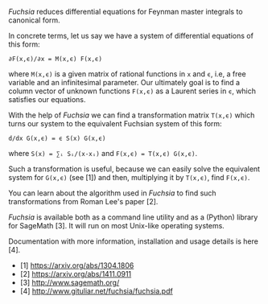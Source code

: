 *Fuchsia* reduces differential equations for Feynman master integrals to canonical form.

In concrete terms, let us say we have a system of differential equations of this form:

    ∂F(x,ϵ)/∂x = M(x,ϵ) F(x,ϵ)

where `M(x,ϵ)` is a given matrix of rational functions in `x` and `ϵ`, i.e, a free variable and an infinitesimal parameter.
Our ultimately goal is to find a column vector of unknown functions `F(x,ϵ)` as a Laurent series in `ϵ`, which satisfies our equations.

With the help of *Fuchsia* we can find a transformation matrix `T(x,ϵ)` which turns our system to the equivalent Fuchsian system of this form:

    d/dx G(x,ϵ) = ϵ S(x) G(x,ϵ)

where `S(x) = ∑ᵢ Sᵢ/(x-xᵢ)` and `F(x,ϵ) = T(x,ϵ) G(x,ϵ)`.

Such a transformation is useful, because we can easily solve the equivalent system for `G(x,ϵ)` (see [1]) and then, multiplying it by `T(x,ϵ)`, find `F(x,ϵ)`.

You can learn about the algorithm used in *Fuchsia* to find such transformations from Roman Lee's paper [2].

*Fuchsia* is available both as a command line utility and as a (Python) library for SageMath [3].
It will run on most Unix-like operating systems.

Documentation with more information, installation and usage details is here [4].

  * [1] https://arxiv.org/abs/1304.1806
  * [2] https://arxiv.org/abs/1411.0911
  * [3] http://www.sagemath.org/
  * [4] http://www.gituliar.net/fuchsia/fuchsia.pdf
